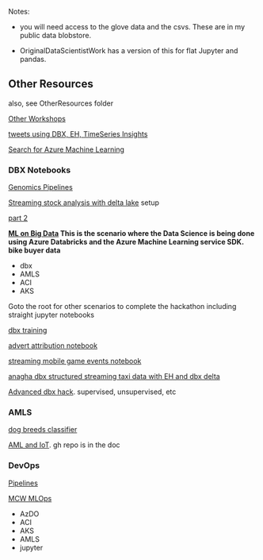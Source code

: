 

Notes:

* you will need access to the glove data and the csvs.  These are in my public data blobstore.  

* OriginalDataScientistWork has a version of this for flat Jupyter and pandas.  

## Other Resources   

also, see OtherResources folder

[Other Workshops](https://github.com/Azure/data-ai-iot)  

[tweets using DBX, EH, TimeSeries Insights](https://github.com/Azure/data-ai-iot/tree/master/databricks) 

[Search for Azure Machine Learning](https://www.microsoft.com/handsonlabs/SelfPacedLabs)  

### DBX Notebooks

[Genomics Pipelines](https://pages.databricks.com/rs/094-YMS-629/images/Simplifying%20Genomics%20Pipelines%20at%20Scale%20with%20Databricks.html)  

[Streaming stock analysis with delta lake](https://pages.databricks.com/rs/094-YMS-629/images/streaming-stock-data-analysis-setup.html) setup  

[part 2](https://pages.databricks.com/rs/094-YMS-629/images/streaming-stock-data-analysis-main.html)  
 


**[ML on Big Data](https://github.com/DataSnowman/MLonBigData/tree/master/BikeBuyer/ADBnotebooks/BikeBuyerOps) This is the scenario where the Data Science is being done using Azure Databricks and the Azure Machine Learning service SDK.  bike buyer data**

* dbx
* AMLS
* ACI
* AKS

Goto the root for other scenarios to complete the hackathon including straight jupyter notebooks

[dbx training](https://www.linkedin.com/learning/azure-databricks-essential-training/what-you-should-know?u=3322)

[advert attribution notebook](https://s3.us-east-2.amazonaws.com/databricks-dennylee/notebooks/attribution-delta-blog.html)  

[streaming mobile game events notebook](https://docs.databricks.com/_static/notebooks/mobile-event-stream-etl.html)  

[anagha dbx structured streaming taxi data with EH and dbx delta](https://github.com/anagha-microsoft/databricks-workshops/tree/master/msready2019)

[Advanced dbx hack](https://github.com/annedroid/Ready2019_AA_AI319).  supervised, unsupervised, etc

### AMLS

[dog breeds classifier](https://github.com/maxluk/dogbreeds-webinar/blob/master/dog-breed-classifier.ipynb)

[AML and IoT](https://onedrive.live.com/view.aspx?resid=B14C36D10ED3D72A!102249&ithint=file%2cdocx&authkey=!AM8pQD9xAAXdips).  gh repo is in the doc

### DevOps

[Pipelines](https://github.com/microsoft/WhatTheHack/tree/master/010-AzureDevOps)  

[MCW MLOps](https://github.com/microsoft/MCW-ML-Ops)  

* AzDO
* ACI
* AKS
* AMLS
* jupyter